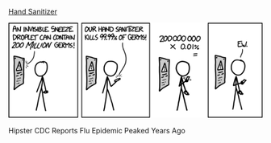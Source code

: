 [Hand Sanitizer](https://xkcd.com/1161)

![Hand Sanitizer](./random_comic.png)

Hipster CDC Reports Flu Epidemic Peaked Years Ago

